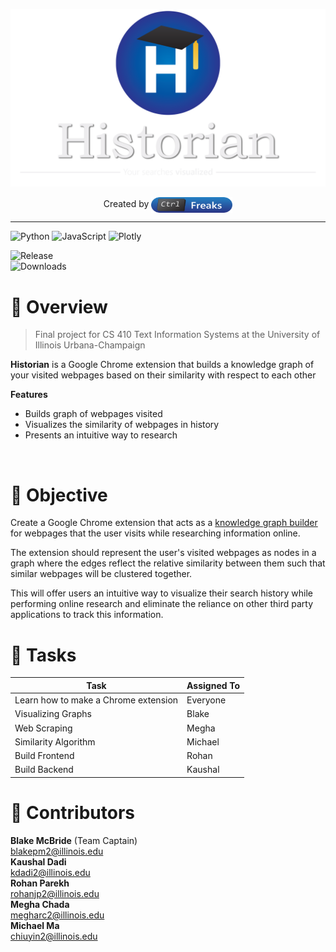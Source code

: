 <p align="center">
    <img src="assets/logo.png" width="600" alt="logo">
</p>
<p align="center">
    Created by
    <img src="assets/test.svg" width="130" height="25" align="center">
</p>

---

![Python](https://img.shields.io/badge/Python-%233776AB?style=for-the-badge&logo=python&logoColor=white&labelColor=%233776AB)
![JavaScript](https://img.shields.io/badge/JavaScript-%23F7DF1E?style=for-the-badge&logo=javascript&logoColor=black&labelColor=%23F7DF1E&color=%23F7DF1E)
![Plotly](https://img.shields.io/badge/PLOTLY-%233F4F75?style=for-the-badge&logo=plotly&logoColor=white&labelColor=%233F4F75&color=%233F4F75
)

![Release](https://img.shields.io/badge/release-Pre--Alpha-%23B5FF84?style=flat&logo=github&labelColor=%23181717)<br>
![Downloads](https://img.shields.io/badge/%E2%AC%87%EF%B8%8F_downloads-0-%23F1F1F1?style=flat&labelColor=%23181717)

# 🔎 Overview

> Final project for CS 410 Text Information Systems at the University of Illinois Urbana-Champaign

**Historian** is a Google Chrome extension that builds a knowledge graph of your visited webpages based on their similarity with respect to each other

**Features**
* Builds graph of webpages visited 
* Visualizes the similarity of webpages in history
* Presents an intuitive way to research

<br>

# 🎯 Objective

Create a Google Chrome extension that acts as a [knowledge graph builder](https://www.ibm.com/topics/knowledge-graph#:~:text=A%20knowledge%20graph%2C%20also%20known,the%20term%20knowledge%20%E2%80%9Cgraph.%E2%80%9D) for webpages that the user visits while researching information online.

The extension should represent the user's visited webpages as nodes in a graph where the edges reflect the relative similarity between them such that similar webpages will be clustered together.

This will offer users an intuitive way to visualize their search history while performing online research and eliminate the reliance on other third party applications to track this information.

# 📌 Tasks

| Task | Assigned To |
| --- | --- |
| Learn how to make a Chrome extension | Everyone |
| Visualizing Graphs | Blake |
| Web Scraping | Megha |
| Similarity Algorithm | Michael |
| Build Frontend | Rohan |
| Build Backend | Kaushal |

# 💙 Contributors

**Blake McBride** (Team Captain) <br> blakepm2@illinois.edu <br>
**Kaushal Dadi** <br> kdadi2@illinois.edu <br>
**Rohan Parekh** <br> rohanjp2@illinois.edu <br>
**Megha Chada** <br> megharc2@illinois.edu <br>
**Michael Ma** <br> chiuyin2@illinois.edu